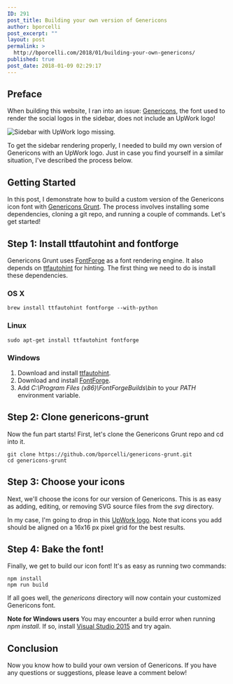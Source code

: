 ```yaml
---
ID: 291
post_title: Building your own version of Genericons
author: bporcelli
post_excerpt: ""
layout: post
permalink: >
  http://bporcelli.com/2018/01/building-your-own-genericons/
published: true
post_date: 2018-01-09 02:29:17
---
```

## Preface

When building this website, I ran into an issue: [Genericons][1], the font used to render the social logos in the sidebar, does not include an UpWork logo!

![Sidebar with UpWork logo missing.][2]

To get the sidebar rendering properly, I needed to build my own version of Genericons with an UpWork logo. Just in case you find yourself in a similar situation, I've described the process below.

## Getting Started

In this post, I demonstrate how to build a custom version of the Genericons icon font with [Genericons Grunt][3]. The process involves installing some dependencies, cloning a git repo, and running a couple of commands. Let's get started!

## Step 1: Install ttfautohint and fontforge

Genericons Grunt uses [FontForge][4] as a font rendering engine. It also depends on [ttfautohint][5] for hinting. The first thing we need to do is install these dependencies.

### OS X

`brew install ttfautohint fontforge --with-python`

### Linux

`sudo apt-get install ttfautohint fontforge`

### Windows

1.  Download and install [ttfautohint][6].
2.  Download and install [FontForge][7].
3.  Add *C:\Program Files (x86)\FontForgeBuilds\bin* to your *PATH* environment variable.

## Step 2: Clone genericons-grunt

Now the fun part starts! First, let's clone the Genericons Grunt repo and cd into it.

    git clone https://github.com/bporcelli/genericons-grunt.git
    cd genericons-grunt
    

## Step 3: Choose your icons

Next, we'll choose the icons for our version of Genericons. This is as easy as adding, editing, or removing SVG source files from the *svg* directory.

In my case, I'm going to drop in this [UpWork logo][8]. Note that icons you add should be aligned on a 16x16 px pixel grid for the best results.

## Step 4: Bake the font!

Finally, we get to build our icon font! It's as easy as running two commands:

    npm install
    npm run build
    

If all goes well, the *genericons* directory will now contain your customized Genericons font.

**Note for Windows users** You may encounter a build error when running *npm install*. If so, install <a href="https://www.visualstudio.com/vs/older-downloads/" target="_blank" rel="noopener">Visual Studio 2015</a> and try again.

## Conclusion

Now you know how to build your own version of Genericons. If you have any questions or suggestions, please leave a comment below!      

 [1]: http://genericons.com
 [2]: http://bporcelli.com/wp-content/uploads/2018/01/upwork-logo-missing.png
 [3]: https://github.com/bporcelli/genericons-grunt
 [4]: http://fontforge.github.io/en-US/
 [5]: https://www.freetype.org/ttfautohint/index.html
 [6]: https://www.freetype.org/ttfautohint/index.html#download
 [7]: http://fontforge.github.io/en-US/downloads/windows/
 [8]: https://drive.google.com/open?id=1H1gqcfCj2hTBMCmDyVt_uEidm9AGHm0